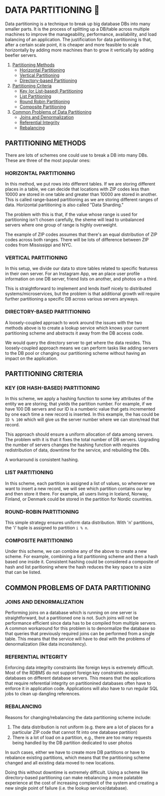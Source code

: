 # DATA PARTITIONING 💽

Data partitioning is a technique to break up big database DBs into many smaller parts. It is the process of splitting up a DB/table across multiple machines to improve the manageability, performance, availability, and load balancing of an application. The justificiation for data partitioning is that, after a certain scale point, it is cheaper and more feasible to scale horizontally by adding more machines than to grow it vertically by adding beefier servers.

1. [Partitioning Methods](#partitioning-methods)
   - [Horizontal Partitioning](#horizontal-partitioning)
   - [Vertical Partitioning](#vertical-partitioning)
   - [Directory-based Partitioning](#directory-based-partitioning)
2. [Partitioning Criteria](#partitioning-criteria)
   - [Key (or List-based) Partitioning](#key-or-list-based-partitioning)
   - [List Partitioning](#list-partitioning)
   - [Round Robin Partitioning](#round-robin-partitioning)
   - [Composite Partitioning](#composite-partitioning)
3. [Common Problems of Data Partitioning](#common-problems-of-data-partitioning)
   - [Joins and Denormalization](#joins-and-denormalization)
   - [Referential Integrity](#referential-integrity)
   - [Rebalancing](#rebalancing)

## PARTITIONING METHODS

There are lots of schemes one could use to break a DB into many DBs. These are three of the most popular ones:

### HORIZONTAL PARTITIONING

In this method, we put rows into different tables. If we are storing different places in a table, we can decide that locations with ZIP codes less than 10000 are stored in one table and greater than 10000 are stored in another. This is called range-based partitioning as we are storing different ranges of data. Horizontal partitioning is also called "Data Sharding."

The problem with this is that, if the value whose range is used for partitioning isn't chosen carefully, the sheme will lead to unbalanced servers where one group of range is highly overweight.

The example of ZIP codes assumes that there's an equal distribution of ZIP codes across both ranges. There will be lots of difference between ZIP codes from Mississippi and NYC.

### VERTICAL PARTITIONING

In this setup, we divide our data to store tables related to specific featuress in their own server. For an Instagram App, we an place user profile information on one DB server, friend lists on another, and photos on a third.

This is straightforward to implement and lends itself nicely to distributed systems/microservices, but the problem is that additional growth will require further partitioning a specific DB across various servers anyways.

### DIRECTORY-BASED PARTITIONING

A loosely-coupled approach to work around the issues with the two methods above is to create a lookup service which knows your current partitioning scheme and abstracts it away from the DB access code.

We would query the directory server to get where the data resides. This loosely-coupled approach means we can perform tasks like adding servers to the DB pool or changing our partitioning scheme without having an impact on the application.

## PARTITIONING CRITERIA

### KEY (OR HASH-BASED) PARTITIONING

In this scheme, we apply a hashing function to some key attributes of the entity we are storing; that yields the partition number. For example, if we have 100 DB servers and our ID is a numberic value that gets incremented by one each time a new record is inserted. In this example, the has could be `ID % 100` which will give us the server number where we can store/read that record.

This approach should ensure a uniform allocation of data among servers. The problem with it is that it fixes the total number of DB servers. Upgrading the number of servers changes the hashing function with requires redistribution of data, downtime for the service, and rebuilding the DBs.

A workaround is consistent hashing.

### LIST PARTITIONING

In this scheme, each partition is assigned a list of values, so whenever we want to insert a new record, we will see which partition contains our key and then store it there. For example, all users living in Iceland, Norway, Finland, or Denmark could be stored in the partition for Nordic countries.

### ROUND-ROBIN PARTITIONING

This simple strategy ensures uniform data distribution. With 'n' partitions, the 'i' tuple is assigned to partition `i % n`.

### COMPOSITE PARTITIONING

Under this scheme, we can combine any of the above to create a new scheme. For example, combining a list partitioning scheme and then a hash based one inside it. Consistent hashing could be considered a composite of hash and list paritioning where the hash reduces the key space to a size that can be listed.

## COMMON PROBLEMS OF DATA PARTITIONING

### JOINS AND DENORMALIZATION

Performing joins on a database which is running on one server is straightforward, but a partitioned one is not. Such joins will not be performance efficient since data has to be compiled from multiple servers. A common workaround for this problem is to denormalize the database so that queries that previously required joins can be performed from a single table. This means that the service will have to deal with the problems of denormalization (like data inconsitency).

### REFERENTIAL INTEGRITY

Enforcing data integrity constraints like foreign keys is extremely difficult. Most of the RDBMS do not support foreign key constraints across databases on different database servers. This means that the applications that require referential integrity on partitionined databases often have to enforce it in application code. Applications will also have to run regular SQL jobs to clean up dangling references.

### REBALANCING

Reasons for changing/rebalancing the data partitioning scheme include:

1. The data distribution is not uniform (e.g. there are a lot of places for a particular ZIP code that cannot fit into one database partition)
2. There is a lot of load on a partition, e.g., there are too many requests being handled by the DB partition dedicated to user photos

In such cases, either we have to create more DB partitions or have to rebalance existing partitions, which means that the partitioning scheme changed and all existing data moved to new locations.

Doing this without downtime is extremely difficult. Using a scheme like directory-based partitioning can make rebalancing a more palatable experience at the cost of increasing complexit of the system and creating a new single point of failure (i.e. the lookup service/database).
